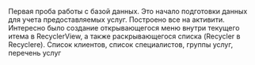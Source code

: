 Первая проба работы с базой данных. Это начало подготовки данных для учета предоставляемых услуг. Построено все на активити. 
Интересно было создание открывающегося меню внутри текущего итема в RecyclerView, а также раскрывающегося списка (Recycler в Recyclerе).
Список клиентов, список специалистов, группы услуг, перечень услуг
